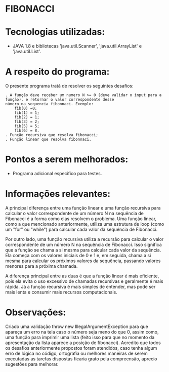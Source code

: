 <h1>FIBONACCI</h1>

# Tecnologias utilizadas:

  - JAVA 1.8 e bibliotecas 'java.util.Scanner', 'java.util.ArrayList' e 'java.util.List'.

  
# A respeito do programa:

  O presente programa tratá de resolver os seguintes desafios:
  
    . A função deve receber um numero N >= 0 (deve validar o input para a função), e retornar o valor correspondente desse 
    número na sequencia fibonnaci. Exemplo:
        fib(0) =0;
        fib(1) = 1;
        fib(2) = 1;
        fib(3) = 2;
        fib(5) = 5;
        fib(6) = 8.
    . Função recursiva que resolva fibonacci;
    . Função linear que resolva fibonnaci.

# Pontos a serem melhorados:
  
  - Programa adicional especifico para testes.
 
# Informações relevantes:
  
  A principal diferença entre uma função linear e uma função recursiva para calcular o valor correspondente de um número N na sequência de Fibonacci é a forma como elas resolvem o problema. Uma função linear, como a que mencionado anteriormente, utiliza uma estrutura de loop (como um "for" ou "while") para calcular cada valor da sequência de Fibonacci.
  <p> Por outro lado, uma função recursiva utiliza a recursão para calcular o valor correspondente de um número N na sequência de Fibonacci. Isso significa que a função se chama a si mesma para calcular cada valor da sequência. Ela começa com os valores iniciais de 0 e 1 e, em seguida, chama a si mesma para calcular os próximos valores da sequência, passando valores menores para a próxima chamada.</p>
  <p> A diferença principal entre as duas é que a função linear é mais eficiente, pois ela evita o uso excessivo de chamadas recursivas e geralmente é mais rápida. Já a função recursiva é mais simples de entender, mas pode ser mais lenta e consumir mais recursos computacionais.</p>

    
# Observações:
  
   Criado uma validação throw new IllegalArgumentException para que apareça um erro na tela caso o número seja meno do que 0, assim como, uma função para imprimir uma lista (feito isso para que no momento da apresentação da lista aparece a posição de fibonacci). Acredito que todos os desafios anteriormente propostos foram atendidos, caso tenha algum erro de lógica no código, ortografia ou melhores maneiras de serem executadas as tarefas dispostas ficaria grato pela compreensão, aprecio sugestões para melhorar.

